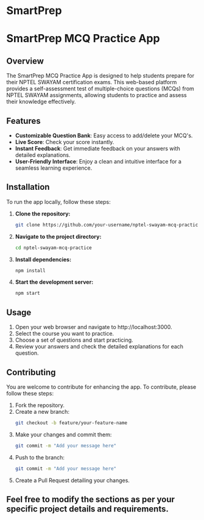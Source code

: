 # SmartPrep

# SmartPrep MCQ Practice App

## Overview
The SmartPrep MCQ Practice App is designed to help students prepare for their NPTEL SWAYAM certification exams. This web-based platform provides a self-assessment test of multiple-choice questions (MCQs) from NPTEL SWAYAM assignments, allowing students to practice and assess their knowledge effectively.

## Features
- **Customizable Question Bank**: Easy access to add/delete your MCQ's.
- **Live Score**: Check your score instantly.
- **Instant Feedback**: Get immediate feedback on your answers with detailed explanations.
- **User-Friendly Interface**: Enjoy a clean and intuitive interface for a seamless learning experience.

## Installation
To run the app locally, follow these steps:

1. **Clone the repository:**
   ```bash
   git clone https://github.com/your-username/nptel-swayam-mcq-practice.git
2. **Navigate to the project directory:**
   ```bash
   cd nptel-swayam-mcq-practice
3. **Install dependencies:**
   ```bash
   npm install
4. **Start the development server:**
   ```bash
   npm start

## Usage
1. Open your web browser and navigate to http://localhost:3000.
2. Select the course you want to practice.
3. Choose a set of questions and start practicing.
4. Review your answers and check the detailed explanations for each question.

## Contributing
You are welcome to contribute for enhancing the app. To contribute, please follow these steps:

1. Fork the repository.
2. Create a new branch:
   ```bash
   git checkout -b feature/your-feature-name
3. Make your changes and commit them:
   ```bash
   git commit -m "Add your message here"
4. Push to the branch:
   ```bash
   git commit -m "Add your message here"
5. Create a Pull Request detailing your changes.


## Feel free to modify the sections as per your specific project details and requirements.

